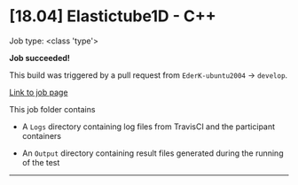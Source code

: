 # [18.04] Elastictube1D - C++

Job type: <class 'type'>



**Job succeeded!**



This build was triggered by a pull request from `EderK-ubuntu2004` → `develop`.



[Link to job page]({[job_link]})


This job folder contains
- A `Logs` directory containing log files from TravisCI and the participant containers

- An `Output` directory containing result files generated during the running of the test


---


